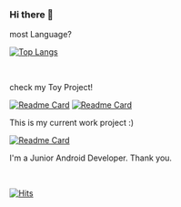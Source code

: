### Hi there 👋

most Language? <br>

[![Top Langs](https://github-readme-stats.vercel.app/api/top-langs/?username=hanseul-Choi&layout=compact)](https://github.com/anuraghazra/github-readme-stats)

<br>

check my Toy Project! <br>

[![Readme Card](https://github-readme-stats.vercel.app/api/pin/?username=hanseul-Choi&repo=Izone_MusicPlayer)](https://github.com/hanseul-Choi/Izone_MusicPlayer)
[![Readme Card](https://github-readme-stats.vercel.app/api/pin/?username=hanseul-Choi&repo=BeeAI)](https://github.com/hanseul-Choi/BeeAI)

This is my current work project :) <br>

[![Readme Card](https://github-readme-stats.vercel.app/api/pin/?username=hanseul-Choi&repo=ArtGallery)](https://github.com/hanseul-Choi/ArtGallery)

I'm a Junior Android Developer. Thank you.

<br>

[![Hits](https://hits.seeyoufarm.com/api/count/incr/badge.svg?url=https%3A%2F%2Fgithub.com%2Fhanseul-Choi&count_bg=%2379C83D&title_bg=%23555555&icon=&icon_color=%23E7E7E7&title=hits&edge_flat=false)](https://hits.seeyoufarm.com)
